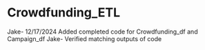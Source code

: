 # Crowdfunding_ETL
Jake- 12/17/2024 Added completed code for Crowdfunding_df and Campaign_df
Jake- Verified matching outputs of code

